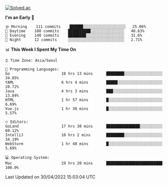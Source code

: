 [![Solved.ac](http://mazassumnida.wtf/api/v2/generate_badge?boj=kuckjwi)](https://solved.ac/kuckjwi)
<!--START_SECTION:waka-->
**I'm an Early 🐤** 

```text
🌞 Morning    111 commits    ██████░░░░░░░░░░░░░░░░░░░   25.06% 
🌆 Daytime    180 commits    ██████████░░░░░░░░░░░░░░░   40.63% 
🌃 Evening    140 commits    ████████░░░░░░░░░░░░░░░░░   31.6% 
🌙 Night      12 commits     ░░░░░░░░░░░░░░░░░░░░░░░░░   2.71%

```


📊 **This Week I Spent My Time On** 

```text
⌚︎ Time Zone: Asia/Seoul

💬 Programming Languages: 
Go                       10 hrs 13 mins      ████████░░░░░░░░░░░░░░░░░   34.85% 
YAML                     6 hrs 4 mins        █████░░░░░░░░░░░░░░░░░░░░   20.72% 
Java                     4 hrs 3 mins        ███░░░░░░░░░░░░░░░░░░░░░░   13.84% 
HTML                     1 hr 57 mins        █░░░░░░░░░░░░░░░░░░░░░░░░   6.69% 
Vue.js                   1 hr 38 mins        █░░░░░░░░░░░░░░░░░░░░░░░░   5.57%

🔥 Editors: 
GoLand                   17 hrs 38 mins      ███████████████░░░░░░░░░░   60.12% 
IntelliJ                 10 hrs 2 mins       ████████░░░░░░░░░░░░░░░░░   34.19% 
WebStorm                 1 hr 40 mins        █░░░░░░░░░░░░░░░░░░░░░░░░   5.69%

💻 Operating System: 
Mac                      29 hrs 20 mins      █████████████████████████   100.0%

```


 Last Updated on 30/04/2022 15:03:04 UTC
<!--END_SECTION:waka-->
